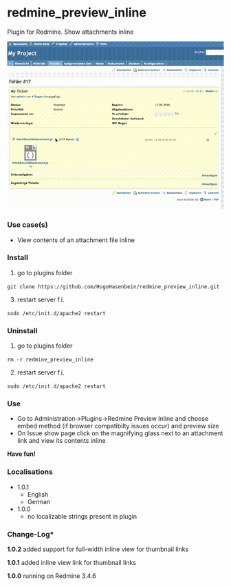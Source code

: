 # redmine_preview_inline

Plugin for Redmine. Show attachments inline 

![Animated GIF that represents a quick overview](/doc/Overview.gif)

### Use case(s)

* View contents of an attachment file inline

### Install

1. go to plugins folder

`git clone https://github.com/HugoHasenbein/redmine_preview_inline.git`

3. restart server f.i.  

`sudo /etc/init.d/apache2 restart`

### Uninstall

1. go to plugins folder

`rm -r redmine_preview_inline`

2. restart server f.i. 

`sudo /etc/init.d/apache2 restart`

### Use

* Go to Administration->Plugins->Redmine Preview Inline and choose embed method (if browser compatibilty issues occur) and preview size
* On Issue show page click on the magnifying glass next to an attachment link and view its contents inline

**Have fun!**

### Localisations


* 1.0.1 
  - English
  - German
* 1.0.0 
  - no localizable strings present in plugin

### Change-Log* 

**1.0.2** added support for full-width inline view for thumbnail links 

**1.0.1** added inline view link for thumbnail links  

**1.0.0** running on Redmine 3.4.6